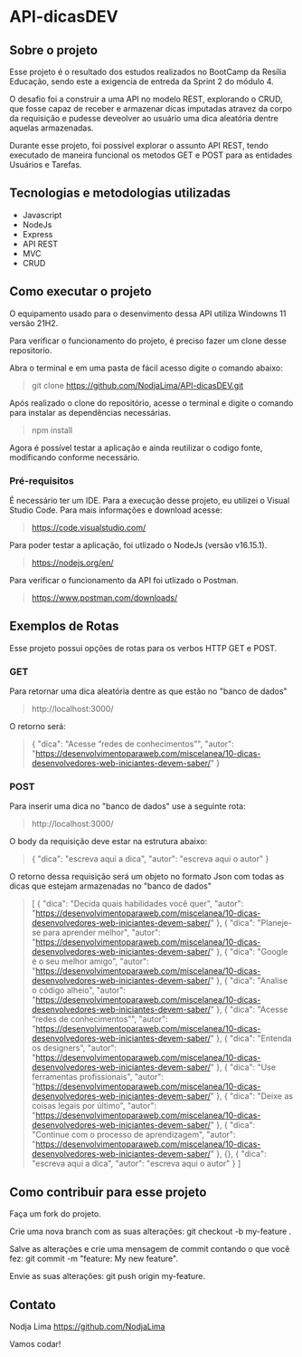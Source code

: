 # API-dicasDEV

## Sobre o projeto

Esse projeto é o resultado dos estudos realizados no BootCamp da Resília Educação, sendo este a exigencia de entreda da Sprint 2 do módulo 4. 

O desafio foi a construir a uma API no modelo REST, explorando o CRUD, que fosse capaz de receber e armazenar dicas imputadas atravez da corpo da requisição e pudesse deveolver ao usuário uma dica aleatória dentre aquelas armazenadas. 

Durante esse projeto, foi possível explorar o assunto API REST, tendo executado de maneira funcional os metodos GET e POST para as entidades Usuários e Tarefas. 

## Tecnologias e metodologias utilizadas

- Javascript
- NodeJs
- Express
- API REST
- MVC
- CRUD

## Como executar o projeto

O equipamento usado para o desenvimento dessa API utiliza Windowns 11 versão 21H2.

Para verificar o funcionamento do projeto, é preciso fazer um clone desse repositorio. 

Abra o terminal e em uma pasta de fácil acesso digite o comando abaixo:

> git clone https://github.com/NodjaLima/API-dicasDEV.git

Após realizado o clone do repositório, acesse o terminal e digite o comando para instalar as dependências necessárias. 

> npm install 

Agora é possível testar a aplicação e ainda reutilizar o codigo fonte, modificando conforme necessário.


### Pré-requisitos

É necessário ter um IDE. Para a execução desse projeto, eu utilizei o Visual Studio Code. Para mais informações e download acesse:

> https://code.visualstudio.com/

Para poder testar a aplicação, foi utlizado o NodeJs (versão v16.15.1).

> https://nodejs.org/en/

Para verificar o funcionamento da API foi utlizado o Postman. 

> https://www.postman.com/downloads/

## Exemplos de Rotas

Esse projeto possui opções de rotas para os verbos HTTP GET e POST.

### GET 

Para retornar uma dica aleatória dentre as que estão no "banco de dados"

> http://localhost:3000/

O retorno será:

> {
    "dica": "Acesse “redes de conhecimentos”",
    "autor": "https://desenvolvimentoparaweb.com/miscelanea/10-dicas-desenvolvedores-web-iniciantes-devem-saber/"
}

### POST

Para inserir uma dica no "banco de dados" use a seguinte rota:

> http://localhost:3000/

O body da requisição deve estar na estrutura abaixo:

> {
    "dica": "escreva aqui a dica",
    "autor": "escreva aqui o autor"
}

O retorno dessa requisição será um objeto no formato Json com todas as dicas que estejam armazenadas no "banco de dados"

> [
    {
        "dica": "Decida quais habilidades você quer",
        "autor": "https://desenvolvimentoparaweb.com/miscelanea/10-dicas-desenvolvedores-web-iniciantes-devem-saber/"
    },
    {
        "dica": "Planeje-se para aprender melhor",
        "autor": "https://desenvolvimentoparaweb.com/miscelanea/10-dicas-desenvolvedores-web-iniciantes-devem-saber/"
    },
    {
        "dica": "Google é o seu melhor amigo",
        "autor": "https://desenvolvimentoparaweb.com/miscelanea/10-dicas-desenvolvedores-web-iniciantes-devem-saber/"
    },
    {
        "dica": "Analise o código alheio",
        "autor": "https://desenvolvimentoparaweb.com/miscelanea/10-dicas-desenvolvedores-web-iniciantes-devem-saber/"
    },
    {
        "dica": "Acesse “redes de conhecimentos”",
        "autor": "https://desenvolvimentoparaweb.com/miscelanea/10-dicas-desenvolvedores-web-iniciantes-devem-saber/"
    },
    {
        "dica": "Entenda os designers",
        "autor": "https://desenvolvimentoparaweb.com/miscelanea/10-dicas-desenvolvedores-web-iniciantes-devem-saber/"
    },
    {
        "dica": "Use ferramentas profissionais",
        "autor": "https://desenvolvimentoparaweb.com/miscelanea/10-dicas-desenvolvedores-web-iniciantes-devem-saber/"
    },
    {
        "dica": "Deixe as coisas legais por último",
        "autor": "https://desenvolvimentoparaweb.com/miscelanea/10-dicas-desenvolvedores-web-iniciantes-devem-saber/"
    },
    {
        "dica": "Continue com o processo de aprendizagem",
        "autor": "https://desenvolvimentoparaweb.com/miscelanea/10-dicas-desenvolvedores-web-iniciantes-devem-saber/"
    },
    {},
    {
        "dica": "escreva aqui a dica",
        "autor": "escreva aqui o autor"
    }
]

## Como contribuir para esse projeto

Faça um fork do projeto.

Crie uma nova branch com as suas alterações: git checkout -b my-feature .

Salve as alterações e crie uma mensagem de commit contando o que você fez: git commit -m "feature: My new feature".

Envie as suas alterações: git push origin my-feature.

## Contato 

Nodja Lima https://github.com/NodjaLima

Vamos codar!


